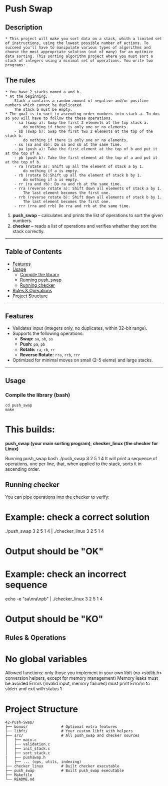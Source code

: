 # Push Swap

## Description

	* This project will make you sort data on a stack, whith a limited set of instructions, using the lowest possible number of actions. To succeed you'll have to manipulate various types of algorithms and choose the most appropriate solution (out of many) for an optimize data sorting. This sorting algorithm project where you must sort a stack of integers using a minimal set of operations. You write two programs:

## The rules
	* You have 2 stacks named a and b.
	* At the beginning;
		Stack a contains a random amount of negative and/or positive numbers which cannot be duplicated.
		The stack b must be empty.
	* The goal is to sort in ascending order numbers into stack a. To dos so you will have to follow the these operations.
		- sa (swap a): Swap the first 2 elements at the top stack a.
			do nothing if there is only one or no elements.
		- sb (swap b): Swap the first two 2 elements at the top of the stack b.
			do nothing if there is only one or no elements.
		- ss (sa and sb): Do sa and sb at the same time.
		- pa (push a): Take the first element at the top of b and put it at the top of a.
		- pb (push b): Take the first element at the top of a and put it at the top of b.
		- ra (rotate a): Shift up all the element of stack a by 1.
			do nothing if a is empty.
		- rb (rotate b):Shift up all the element of stack b by 1.
			do nothing if a is empty.
		- rr (ra and rb): Do ra and rb at the same time.
		- rra (reverse rotate a): Shift down all elements of stack a by 1.
			The last element becomes the first one.
		- rrb (reverse rotate b): Shift down all elements of stack b by 1.
			The last element becomes the first one.
		- rrr (rra and rrb) Do rra and rrb at the same time.

1. **push_swap** – calculates and prints the list of operations to sort the given numbers.
2. **checker** – reads a list of operations and verifies whether they sort the stack correctly.

---

## Table of Contents

- [Features](#features)  
- [Usage](#usage)  
  - [Compile the library](#compile-the-library)  
  - [Running push_swap](#running-push_swap)  
  - [Running checker](#running-checker)  
- [Rules & Operations](#rules--operations)  
- [Project Structure](#project-structure)  

---

## Features

- Validates input (integers only, no duplicates, within 32-bit range).  
- Supports the following operations:
  - **Swap:** `sa`, `sb`, `ss`  
  - **Push:** `pa`, `pb`  
  - **Rotate:** `ra`, `rb`, `rr`  
  - **Reverse Rotate:** `rra`, `rrb`, `rrr`  
- Optimized for minimal moves on small (2–5 elems) and large stacks.  

---

## Usage

### Compile the library (bash)

```
cd push_swap
make
```

# This builds:

**push_swap (your main sorting program)**, **checker_linux (the checker for Linux)**

Running push_swap
bash
./push_swap 3 2 5 1 4
It will print a sequence of operations, one per line, that, when applied to the stack, sorts it in ascending order.

## Running checker
You can pipe operations into the checker to verify:
# Example: check a correct solution
./push_swap 3 2 5 1 4 | ./checker_linux 3 2 5 1 4
# Output should be "OK"

# Example: check an incorrect sequence
echo -e "sa\nra\npb" | ./checker_linux 3 2 5 1 4
# Output should be "KO"

## Rules & Operations
# No global variables

Allowed functions: only those you implement in your own libft (no <stdlib.h> conversion helpers, except for memory management)
Memory leaks must be avoided
Errors (invalid input, memory failures) must print Error\n to stderr and exit with status 1

# Project Structure

```
42-Push-Swap/
├── bonus/               # Optional extra features
├── libft/               # Your custom libft with helpers
├── src/                 # All push_swap and checker sources
│   ├── main.c
│   ├── validation.c
│   ├── init_stack.c
│   ├── sort_stack.c
|   ├── pushswap.h       
│   ├── ... (ops, utils, indexing)
├── checker_linux        # Built checker executable
├── push_swap            # Built push_swap executable
├── Makefile
└── README.md
```
